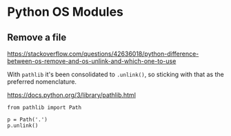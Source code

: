 # Python OS Modules

## Remove a file

https://stackoverflow.com/questions/42636018/python-difference-between-os-remove-and-os-unlink-and-which-one-to-use

With `pathlib` it's been consolidated to `.unlink()`, so sticking with that as the preferred nomenclature. 

https://docs.python.org/3/library/pathlib.html

```
from pathlib import Path

p = Path('.')
p.unlink()
```
